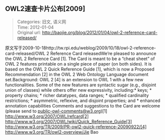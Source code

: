 OWL2速查卡片公布[2009]
---
    
> Categories: 旧文, 语义网  
> Time: 2012-01-04  
> Original url: <http://baojie.org/blog/2012/01/04/owl-2-reference-card-released/>
    
原文写于2009-10-18http://tw.rpi.edu/weblog/2009/10/18/owl-2-reference-card-released/OWL 2 Reference Card releasedWe’re pleased to announce the OWL 2 Reference Card [1]. The Card is meant to be a “cheat sheet” of OWL 2 features printable on a single piece of paper (on both sides). It is based on the OWL 2 Quick Reference Guide [1], which is now a Proposed Recommendation [2] in the OWL 2 Web Ontology Language document set.Background: OWL 2 [4] is an extension to OWL 1 with a few new functionalities. Some of the new features are syntactic sugar (e.g., disjoint union of classes) while others offer new expressivity, including:* keys; * property chains; * richer datatypes, data ranges; * qualified cardinality restrictions; * asymmetric, reflexive, and disjoint properties; and * enhanced annotation capabilities     Comments and suggestions to the Card are welcome (please send to public-owl-comments@w3.org)[1] http://www.w3.org/2007/OWL/refcard[2] http://www.w3.org/2007/OWL/wiki/Quick_Reference_Guide[3] http://www.w3.org/TR/2009/PR-owl2-quick-reference-20090922/[4] http://www.w3.org/TR/owl2-overview/Jie Bao     
    